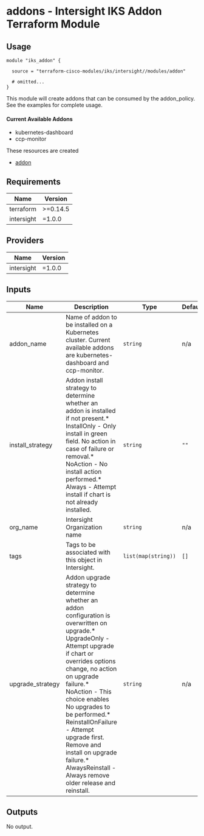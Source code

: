 # addons - Intersight IKS Addon Terraform Module

## Usage

```hcl
module "iks_addon" {

  source = "terraform-cisco-modules/iks/intersight//modules/addon"

  # omitted...
}
```

This module will create addons that can be consumed by the addon_policy.  See the examples for complete usage.

#### Current Available Addons
* kubernetes-dashboard
* ccp-monitor

These resources are created
* [addon](https://registry.terraform.io/providers/CiscoDevNet/intersight/latest/docs/resources/kubernetes_addon)


<!-- BEGINNING OF PRE-COMMIT-TERRAFORM DOCS HOOK -->
## Requirements

| Name | Version |
|------|---------|
| terraform | >=0.14.5 |
| intersight | =1.0.0 |

## Providers

| Name | Version |
|------|---------|
| intersight | =1.0.0 |

## Inputs

| Name | Description | Type | Default | Required |
|------|-------------|------|---------|:--------:|
| addon\_name | Name of addon to be installed on a Kubernetes cluster.  Current available addons are kubernetes-dashboard and ccp-monitor. | `string` | n/a | yes |
| install\_strategy | Addon install strategy to determine whether an addon is installed if not present.\* InstallOnly - Only install in green field. No action in case of failure or removal.\* NoAction - No install action performed.\* Always - Attempt install if chart is not already installed. | `string` | `""` | no |
| org\_name | Intersight Organization name | `string` | n/a | yes |
| tags | Tags to be associated with this object in Intersight. | `list(map(string))` | `[]` | no |
| upgrade\_strategy | Addon upgrade strategy to determine whether an addon configuration is overwritten on upgrade.\* UpgradeOnly - Attempt upgrade if chart or overrides options change, no action on upgrade failure.\* NoAction - This choice enables No upgrades to be performed.\* ReinstallOnFailure - Attempt upgrade first. Remove and install on upgrade failure.\* AlwaysReinstall - Always remove older release and reinstall. | `string` | n/a | yes |

## Outputs

No output.

<!-- END OF PRE-COMMIT-TERRAFORM DOCS HOOK -->